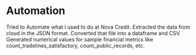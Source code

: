 # Automation


Tried to Automate what I used to do at Nova Credit.
Extracted the data from cloud in the JSON format.
Converted that file into a dataframe and CSV.
Generated numerical values for sample financial metrics like count_tradelines_satisfactory, count_public_records, etc.
